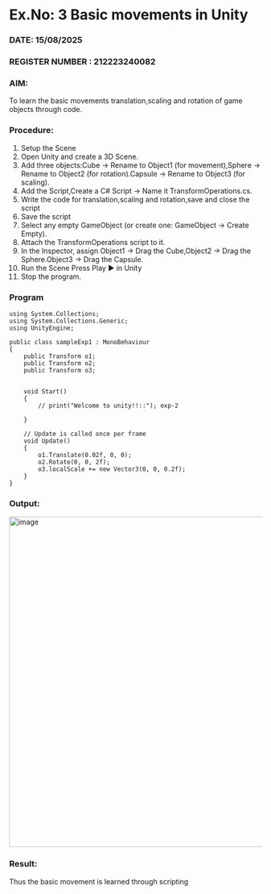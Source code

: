 # Ex.No: 3  Basic movements in Unity 
### DATE: 15/08/2025                                                                     
### REGISTER NUMBER : 212223240082
### AIM: 
 To learn the basic movements translation,scaling and rotation of game objects through code.
### Procedure:
1. Setup the Scene
2. Open Unity and create a 3D Scene.
3. Add three objects:Cube → Rename to Object1 (for movement),Sphere → Rename to Object2 (for rotation).Capsule → Rename to Object3 (for scaling).
4. Add the Script,Create a C# Script → Name it TransformOperations.cs.
5. Write the code for translation,scaling and rotation,save and close the script
6. Save the script
7. Select any empty GameObject (or create one: GameObject → Create Empty).
8. Attach the TransformOperations script to it.
9. In the Inspector, assign Object1 → Drag the Cube,Object2 → Drag the Sphere.Object3 → Drag the Capsule.
10. Run the Scene Press Play ▶️ in Unity
11. Stop the program.
### Program 
```
using System.Collections;
using System.Collections.Generic;
using UnityEngine;

public class sampleExp1 : MonoBehaviour
{
    public Transform o1;
    public Transform o2;
    public Transform o3;


    void Start()
    {
        // print("Welcome to unity!!::"); exp-2

    }

    // Update is called once per frame
    void Update()
    {
        o1.Translate(0.02f, 0, 0);
        o2.Rotate(0, 0, 2f);
        o3.localScale += new Vector3(0, 0, 0.2f);
    }
}

```
### Output:
<img width="1348" height="656" alt="image" src="https://github.com/user-attachments/assets/4d475398-1477-4125-8073-472a8281ffe3" />






### Result:
Thus the basic movement is learned through scripting


